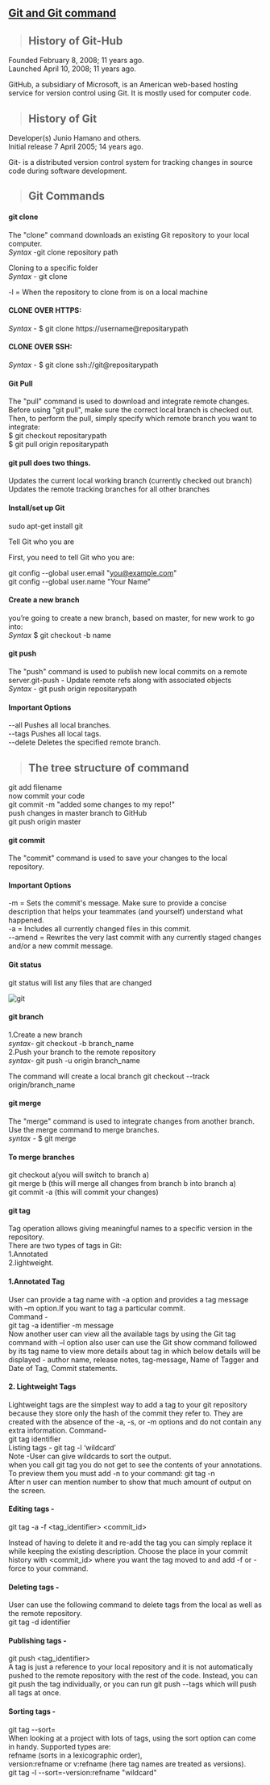 
## [Git and Git command](https://prayuja-teli.github.io/Blog/git)     

> ## History of Git-Hub

Founded	February 8, 2008; 11 years ago.<br/>
Launched	April 10, 2008; 11 years ago.<br/>

GitHub, a subsidiary of Microsoft, is an American web-based hosting service for version control using Git. It is mostly used for computer code.<br/>


> ## History of Git

Developer(s)	Junio Hamano and others.<br/>
Initial release	7 April 2005; 14 years ago.<br/>

Git- is a distributed version control system for tracking changes in source code during software development.<br/>

> ## Git Commands<br/>

#### git clone<br/>

The "clone" command downloads an existing Git repository to your local computer.<br/>
*Syntax* -git clone repository path<br/>

Cloning to a specific folder<br/>
*Syntax* - git clone <repo> <directory><br/>
  
 -l = When the repository to clone from is on a local machine<br/>

#### CLONE OVER HTTPS:<br/>
*Syntax* - $ git clone https://username@repositarypath<br/>
#### CLONE OVER SSH:<br/>
*Syntax* - $ git clone ssh://git@repositarypath<br/>
 
#### Git Pull<br/>

The "pull" command is used to download and integrate remote changes.<br/>
Before using "git pull", make sure the correct local branch is checked out. Then, to perform the pull, simply specify which remote branch you want to integrate:<br/>
$ git checkout repositarypath<br/>
$ git pull origin repositarypath<br/>

#### git pull does two things.<br/>
Updates the current local working branch (currently checked out branch)<br/>
Updates the remote tracking branches for all other branches<br/>

#### Install/set up Git<br/>

sudo apt-get install git<br/>

Tell Git who you are<br/>

First, you need to tell Git who you are:<br/>

git config --global user.email "you@example.com"<br/>
git config --global user.name "Your Name"<br/>


#### Create a new branch<br/>
you’re going to create a new branch, based on master, for new work to go into:<br/>
*Syntax* $ git checkout -b name<br/>

#### git push<br/>
The "push" command is used to publish new local commits on a remote server.git-push - Update remote refs along with associated objects<br/>
*Syntax* - git push origin repositarypath<br/>

#### Important Options<br/>

--all Pushes all local branches.<br/>
--tags  Pushes all local tags.<br/>
--delete Deletes the specified remote branch.<br/>

> ## The tree structure of command<br/>
git add filename<br/>
now commit your code<br/>
git commit -m "added some changes to my repo!"<br/>
push changes in master branch to GitHub<br/>
git push origin master<br/>


#### git commit<br/>
The "commit" command is used to save your changes to the local repository.<br/>

#### Important Options<br/>
-m <message>  = Sets the commit's message. Make sure to provide a concise description that helps your teammates (and yourself) understand what happened.<br/>
-a  = Includes all currently changed files in this commit. <br/>
--amend  = Rewrites the very last commit with any currently staged changes and/or a new commit message.<br/>
  
  
#### Git status<br/>
git status will list any files that are changed<br/>

![git](https://user-images.githubusercontent.com/50698539/58624031-e2c58900-82ec-11e9-95cc-cfc84c464476.png)


#### git branch<br/>

1.Create a new branch<br/>
*syntax*- git checkout -b branch_name<br/>
2.Push your branch to the remote repository<br/>
*syntax*- git push -u origin branch_name<br/>

The command will create a local branch 
git checkout --track origin/branch_name

#### git merge<br/>
The "merge" command is used to integrate changes from another branch.<br/>
Use the merge command to merge branches.<br/>
*syntax* - $ git merge <commit><br/>
  
#### To merge branches<br/>

git checkout a(you will switch to branch a)<br/>
git merge b (this will merge all changes from branch b into branch a)<br/>
git commit -a (this will commit your changes)<br/>

#### git tag<br/>

Tag operation allows giving meaningful names to a specific version in the repository.<br/>
There are two types of tags in Git: <br/>
1.Annotated<br/>
2.lightweight.<br/>

#### 1.Annotated Tag
User can provide a tag name with -a option and provides a tag message with –m option.If you want to tag a particular commit.<br/>
Command -<br/>
git tag -a  identifier -m message<br/>
Now another user can view all the available tags by using the Git tag command with –l option also user can use the Git show command followed by its tag name to view more details about tag in which below details will be displayed - author name, release notes, tag-message, Name of Tagger and Date of Tag, Commit statements.<br/>

#### 2. Lightweight Tags<br/>
Lightweight tags are the simplest way to add a tag to your git repository because they store only the hash of the commit they refer to. They are created with the absence of the -a, -s, or -m options and do not contain any extra information.
Command-<br/>
git tag  identifier<br/>
Listing tags - git tag -l ‘wildcard’<br/>
Note -User can give wildcards to sort the output.<br/>
when you call git tag you do not get to see the contents of your annotations. To preview them you must add -n to your command: git tag -n <br/>
After n user can mention number to show that much amount of output on the screen.<br/>

#### Editing tags - <br/>

git tag -a -f <tag_identifier> <commit_id> <br/>

Instead of having to delete it and re-add the tag you can simply replace it while keeping the existing description. Choose the place in your commit history with <commit_id> where you want the tag moved to and add -f or -force to your command.

#### Deleting tags - <br/>

User can use the following command to delete tags from the local as well as the remote repository.<br/>
git tag -d identifier<br/>

#### Publishing tags -<br/>
git push <location> <tag_identifier><br/>
A tag is just a reference to your local repository and it is not automatically pushed to the remote repository with the rest of the code. Instead, you can git push the tag individually, or you can run git push --tags which will push all tags at once.<br/>
  
#### Sorting tags -<br/>
git tag --sort=<type><br/>
When looking at a project with lots of tags, using the sort option can come in handy. Supported types are:<br/>
refname (sorts in a lexicographic order),<br/>
version:refname or v:refname (here tag names are treated as versions).<br/>
git tag -l --sort=-version:refname "wildcard"<br/>
 

